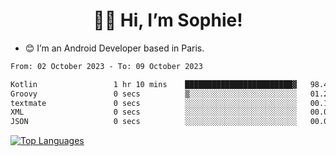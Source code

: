 <h1 align="center"> 👋🏽 Hi, I’m Sophie! </h1>  

- 😊 I’m an Android Developer based in Paris.

<!--START_SECTION:waka-->

```txt
From: 02 October 2023 - To: 09 October 2023

Kotlin                 1 hr 10 mins    ████████████████████████▓   98.49 %
Groovy                 0 secs          ▒░░░░░░░░░░░░░░░░░░░░░░░░   01.27 %
textmate               0 secs          ░░░░░░░░░░░░░░░░░░░░░░░░░   00.14 %
XML                    0 secs          ░░░░░░░░░░░░░░░░░░░░░░░░░   00.04 %
JSON                   0 secs          ░░░░░░░░░░░░░░░░░░░░░░░░░   00.02 %
```

<!--END_SECTION:waka-->

<!-- [![My GitHub stats](https://github-readme-stats.vercel.app/api?username=sophicapri&show_icons=true&theme=buefy)](https://github.com/anuraghazra/github-readme-stats) -->

[![Top Languages](https://github-readme-stats.vercel.app/api/top-langs/?username=sophicapri&langs_count=2&layout=compact)](https://github.com/anuraghazra/github-readme-stats) 

<!-- ![](https://github-readme-streak-stats.herokuapp.com/?user=sophicapri) -->
